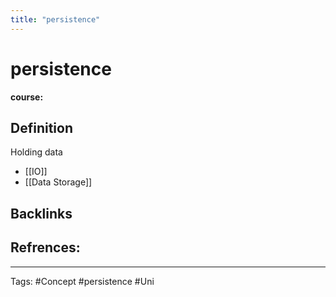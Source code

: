 ```yaml
---
title: "persistence"
---
```


# persistence
**course:**
## Definition
Holding data 
- [[IO]]
- [[Data Storage]]
## Backlinks

## Refrences:

---
Tags: #Concept #persistence #Uni 